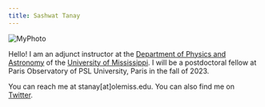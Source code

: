 ```yaml
---
title: Sashwat Tanay
---
```




![MyPhoto](https://i.imgur.com/MfI14PE.png)





Hello! I am an adjunct instructor at the [Department of Physics and Astronomy](https://physics.olemiss.edu/) of the [University of Mississippi](https://olemiss.edu/). 
I will be a postdoctoral fellow at Paris Observatory of PSL University, Paris in the fall of 2023.



You can reach me at stanay[at]olemiss.edu. You can also find me on [Twitter](https://twitter.com/sashwattanay).  

<!--- [YouTube](https://www.youtube.com/channel/UCqUzU7xD01lT8bAsmzIYtFQ)  --->


